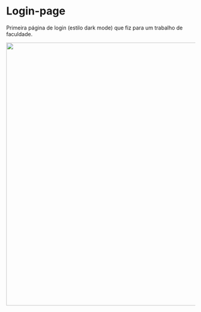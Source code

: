 # Login-page
 Primeira página de login (estilo dark mode) que fiz para  um trabalho de faculdade.

<div align="center">
<img src="https://github.com/AnnaBea10/Login-page/issues/2#issue-1647907212" width="700px"/>
</div>
